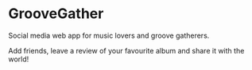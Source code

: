# GrooveGather

Social media web app for music lovers and groove gatherers.

Add friends, leave a review of your favourite album and share it with the world!
